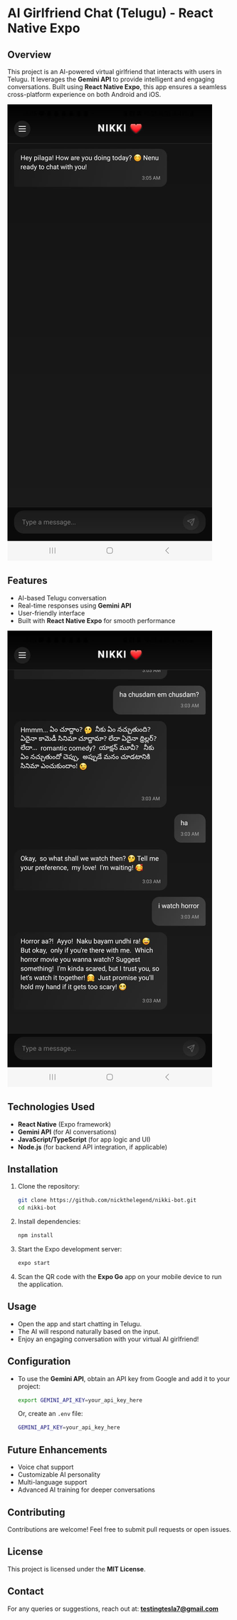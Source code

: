 # AI Girlfriend Chat (Telugu) - React Native Expo

## Overview

This project is an AI-powered virtual girlfriend that interacts with users in Telugu. It leverages the **Gemini API** to provide intelligent and engaging conversations. Built using **React Native Expo**, this app ensures a seamless cross-platform experience on both Android and iOS.



![](assets/20250320_090119_nikk1.jpg)

## Features

- AI-based Telugu conversation
- Real-time responses using **Gemini API**
- User-friendly interface
- Built with **React Native Expo** for smooth performance


![](assets/20250320_090146_nikki2.jpg)

## Technologies Used

- **React Native** (Expo framework)
- **Gemini API** (for AI conversations)
- **JavaScript/TypeScript** (for app logic and UI)
- **Node.js** (for backend API integration, if applicable)

## Installation

1. Clone the repository:
   ```sh
   git clone https://github.com/nickthelegend/nikki-bot.git
   cd nikki-bot
   ```
2. Install dependencies:
   ```sh
   npm install
   ```
3. Start the Expo development server:
   ```sh
   expo start
   ```
4. Scan the QR code with the **Expo Go** app on your mobile device to run the application.

## Usage

- Open the app and start chatting in Telugu.
- The AI will respond naturally based on the input.
- Enjoy an engaging conversation with your virtual AI girlfriend!

## Configuration

- To use the **Gemini API**, obtain an API key from Google and add it to your project:

  ```sh
  export GEMINI_API_KEY=your_api_key_here
  ```

  Or, create an `.env` file:
  ```sh
  GEMINI_API_KEY=your_api_key_here
  ```

## Future Enhancements

- Voice chat support
- Customizable AI personality
- Multi-language support
- Advanced AI training for deeper conversations

## Contributing

Contributions are welcome! Feel free to submit pull requests or open issues.

## License

This project is licensed under the **MIT License**.

## Contact

For any queries or suggestions, reach out at: **testingtesla7@gmail.com**
